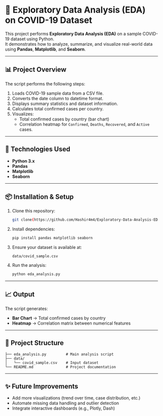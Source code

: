 # 🧠 Exploratory Data Analysis (EDA) on COVID-19 Dataset

This project performs **Exploratory Data Analysis (EDA)** on a sample COVID-19 dataset using Python.  
It demonstrates how to analyze, summarize, and visualize real-world data using **Pandas**, **Matplotlib**, and **Seaborn**.

---

## 📊 Project Overview
The script performs the following steps:
1. Loads COVID-19 sample data from a CSV file.
2. Converts the date column to datetime format.
3. Displays summary statistics and dataset information.
4. Calculates total confirmed cases per country.
5. Visualizes:
   - Total confirmed cases by country (bar chart)
   - Correlation heatmap for `Confirmed`, `Deaths`, `Recovered`, and `Active` cases.

---

## 🧰 Technologies Used
- **Python 3.x**
- **Pandas**
- **Matplotlib**
- **Seaborn**

---

## 📦 Installation & Setup

1. Clone this repository:
   ```bash
   git clone(https://github.com/Hashir4m4/Exploratory-Data-Analysis-EDA-on-COVID-19-Dataset.git)
   ```

2. Install dependencies:
   ```bash
   pip install pandas matplotlib seaborn
   ```

3. Ensure your dataset is available at:
   ```
   data/covid_sample.csv
   ```

4. Run the analysis:
   ```bash
   python eda_analysis.py
   ```

---

## 📈 Output
The script generates:
- **Bar Chart** → Total confirmed cases by country  
- **Heatmap** → Correlation matrix between numerical features  

---

## 📁 Project Structure
```
├── eda_analysis.py         # Main analysis script
├── data/
│   └── covid_sample.csv    # Input dataset
└── README.md               # Project documentation
```

---

## ✨ Future Improvements
- Add more visualizations (trend over time, case distribution, etc.)
- Automate missing data handling and outlier detection
- Integrate interactive dashboards (e.g., Plotly, Dash)
